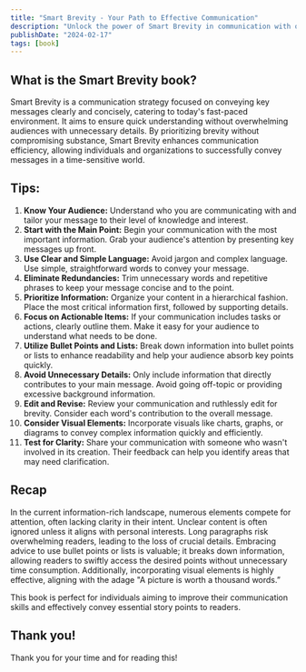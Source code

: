 ```yaml
---
title: "Smart Brevity - Your Path to Effective Communication"
description: "Unlock the power of Smart Brevity in communication with our expert tips. Learn to convey your message effectively and concisely to captivate your audience."
publishDate: "2024-02-17"
tags: [book]
---
```


## What is the Smart Brevity book?

Smart Brevity is a communication strategy focused on conveying key messages clearly and concisely, catering to today's fast-paced environment. It aims to ensure quick understanding without overwhelming audiences with unnecessary details. By prioritizing brevity without compromising substance, Smart Brevity enhances communication efficiency, allowing individuals and organizations to successfully convey messages in a time-sensitive world.

## Tips:

1. **Know Your Audience:**
   Understand who you are communicating with and tailor your message to their level of knowledge and interest.
2. **Start with the Main Point:**
   Begin your communication with the most important information. Grab your audience's attention by presenting key messages up front.
3. **Use Clear and Simple Language:**
   Avoid jargon and complex language. Use simple, straightforward words to convey your message.
4. **Eliminate Redundancies:**
   Trim unnecessary words and repetitive phrases to keep your message concise and to the point.
5. **Prioritize Information:**
   Organize your content in a hierarchical fashion. Place the most critical information first, followed by supporting details.
6. **Focus on Actionable Items:**
   If your communication includes tasks or actions, clearly outline them. Make it easy for your audience to understand what needs to be done.
7. **Utilize Bullet Points and Lists:**
   Break down information into bullet points or lists to enhance readability and help your audience absorb key points quickly.
8. **Avoid Unnecessary Details:**
   Only include information that directly contributes to your main message. Avoid going off-topic or providing excessive background information.
9. **Edit and Revise:**
   Review your communication and ruthlessly edit for brevity. Consider each word's contribution to the overall message.
10. **Consider Visual Elements:**
    Incorporate visuals like charts, graphs, or diagrams to convey complex information quickly and efficiently.
11. **Test for Clarity:**
    Share your communication with someone who wasn't involved in its creation. Their feedback can help you identify areas that may need clarification.

## Recap

In the current information-rich landscape, numerous elements compete for attention, often lacking clarity in their intent. Unclear content is often ignored unless it aligns with personal interests. Long paragraphs risk overwhelming readers, leading to the loss of crucial details. Embracing advice to use bullet points or lists is valuable; it breaks down information, allowing readers to swiftly access the desired points without unnecessary time consumption. Additionally, incorporating visual elements is highly effective, aligning with the adage "A picture is worth a thousand words.”

This book is perfect for individuals aiming to improve their communication skills and effectively convey essential story points to readers.

## Thank you!

Thank you for your time and for reading this!
